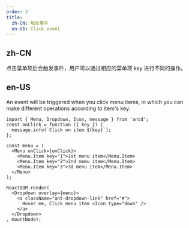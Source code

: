 ```yaml
---
order: 3
title:
  zh-CN: 触发事件
  en-US: Click event
---
```


## zh-CN

点击菜单项后会触发事件，用户可以通过相应的菜单项 key 进行不同的操作。

## en-US

An event will be triggered when you click menu items, in which you can make different operations according to item's key.

````__react
import { Menu, Dropdown, Icon, message } from 'antd';
const onClick = function ({ key }) {
  message.info(`Click on item ${key}`);
};

const menu = (
  <Menu onClick={onClick}>
    <Menu.Item key="1">1st menu item</Menu.Item>
    <Menu.Item key="2">2nd memu item</Menu.Item>
    <Menu.Item key="3">3d menu item</Menu.Item>
  </Menu>
);

ReactDOM.render(
  <Dropdown overlay={menu}>
    <a className="ant-dropdown-link" href="#">
      Hover me, Click menu item <Icon type="down" />
    </a>
  </Dropdown>
, mountNode);
````
